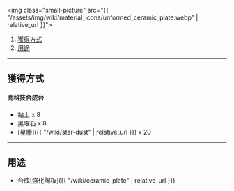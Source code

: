 <img class="small-picture" src="{{ "/assets/img/wiki/material_icons/unformed_ceramic_plate.webp" | relative_url }}">

<div class="article-content">
<ol>
    <li><a href="#獲得方式">獲得方式</a></li>
    <li><a href="#用途">用途</a></li>
</ol>
</div>

---

## 獲得方式

#### 高科技合成台

- 黏土 x 8  
- 黑曜石 x 8  
- [星塵]({{ "/wiki/star-dust" | relative_url }}) x 20  

---

## 用途

- 合成[強化陶板]({{ "/wiki/ceramic_plate" | relative_url }})